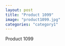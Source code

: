 ```yaml
---
layout: post
title: "Product 1099"
image: "product1099.jpg"
categories: "category1"
---
```

Product 1099
